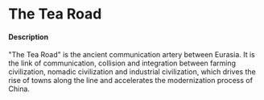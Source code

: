 # The Tea Road

#### Description
"The Tea Road" is the ancient communication artery between Eurasia. It is the link of communication, collision and integration between farming civilization, nomadic civilization and industrial civilization, which drives the rise of towns along the line and accelerates the modernization process of China.

